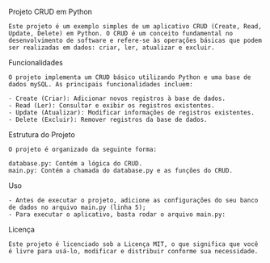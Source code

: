 Projeto CRUD em Python

    Este projeto é um exemplo simples de um aplicativo CRUD (Create, Read, Update, Delete) em Python. O CRUD é um conceito fundamental no desenvolvimento de software e refere-se às operações básicas que podem ser realizadas em dados: criar, ler, atualizar e excluir.

Funcionalidades

    O projeto implementa um CRUD básico utilizando Python e uma base de dados mySQL. As principais funcionalidades incluem:

    - Create (Criar): Adicionar novos registros à base de dados.
    - Read (Ler): Consultar e exibir os registros existentes.
    - Update (Atualizar): Modificar informações de registros existentes.
    - Delete (Excluir): Remover registros da base de dados.

Estrutura do Projeto

    O projeto é organizado da seguinte forma:

    database.py: Contém a lógica do CRUD.
    main.py: Contém a chamada do database.py e as funções do CRUD.

Uso

    - Antes de executar o projeto, adicione as configurações do seu banco de dados no arquivo main.py (linha 5);
    - Para executar o aplicativo, basta rodar o arquivo main.py:

Licença

    Este projeto é licenciado sob a Licença MIT, o que significa que você é livre para usá-lo, modificar e distribuir conforme sua necessidade.